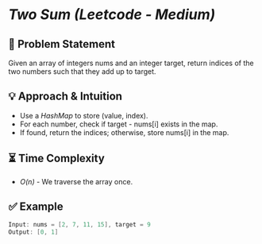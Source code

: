 # *Two Sum (Leetcode - Medium)*
## 📝 Problem Statement
Given an array of integers nums and an integer target, return indices of the two numbers such that they add up to target.

## 💡 Approach & Intuition
- Use a *HashMap* to store (value, index).
- For each number, check if target - nums[i] exists in the map.
- If found, return the indices; otherwise, store nums[i] in the map.

## ⏳ Time Complexity
- *O(n)* - We traverse the array once.

## ✅ Example
```java
Input: nums = [2, 7, 11, 15], target = 9
Output: [0, 1]